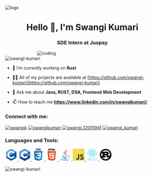 ![logo](https://github.com/swangi-kumari/swangi-kumari/blob/main/Beige%20Cute%20Watercolor%20Easter%20%20Banner.png)


<h1 align="center">Hello 👋, I'm Swangi Kumari</h1>
<h3 align="center">SDE Intern at Juspay</h3>

<img align="right" alt = "coding" width = "400" src = "https://media.tenor.com/S59bPkT0pqcAAAAC/programming.gif"> 

<p align="left"> <img src="https://komarev.com/ghpvc/?username=swangi-kumari&label=Profile%20views&color=0e75b6&style=flat" alt="swangi-kumari" /> </p>

- 🌱 I’m currently working on **Rust**

- 👨‍💻 All of my projects are available at [https://github.com/swangi-kumari](https://github.com/swangi-kumari)

- 💬 Ask me about **Java, RUST, DSA, Frontend Web Development**

- 📫 How to reach me **https://www.linkedin.com/in/swangikumari/**

<h3 align="left">Connect with me:</h3>
<p align="left">
<a href="https://twitter.com/swangik" target="blank"><img align="center" src="https://raw.githubusercontent.com/rahuldkjain/github-profile-readme-generator/master/src/images/icons/Social/twitter.svg" alt="swangik" height="30" width="40" /></a>
<a href="https://linkedin.com/in/swangikumari" target="blank"><img align="center" src="https://raw.githubusercontent.com/rahuldkjain/github-profile-readme-generator/master/src/images/icons/Social/linked-in-alt.svg" alt="swangikumari" height="30" width="40" /></a>
<a href="https://www.hackerrank.com/swangi_12015941" target="blank"><img align="center" src="https://raw.githubusercontent.com/rahuldkjain/github-profile-readme-generator/master/src/images/icons/Social/hackerrank.svg" alt="swangi_12015941" height="30" width="40" /></a>
<a href="https://www.leetcode.com/swangi_kumari" target="blank"><img align="center" src="https://raw.githubusercontent.com/rahuldkjain/github-profile-readme-generator/master/src/images/icons/Social/leet-code.svg" alt="swangi_kumari" height="30" width="40" /></a>
</p>

<h3 align="left">Languages and Tools:</h3>
<p align="left"> <a href="https://www.cprogramming.com/" target="_blank" rel="noreferrer"> <img src="https://raw.githubusercontent.com/devicons/devicon/master/icons/c/c-original.svg" alt="c" width="40" height="40"/> </a> <a href="https://www.w3schools.com/cpp/" target="_blank" rel="noreferrer"> <img src="https://raw.githubusercontent.com/devicons/devicon/master/icons/cplusplus/cplusplus-original.svg" alt="cplusplus" width="40" height="40"/> </a> <a href="https://www.w3schools.com/css/" target="_blank" rel="noreferrer"> <img src="https://raw.githubusercontent.com/devicons/devicon/master/icons/css3/css3-original-wordmark.svg" alt="css3" width="40" height="40"/> </a> <a href="https://www.w3.org/html/" target="_blank" rel="noreferrer"> <img src="https://raw.githubusercontent.com/devicons/devicon/master/icons/html5/html5-original-wordmark.svg" alt="html5" width="40" height="40"/> </a> <a href="https://www.java.com" target="_blank" rel="noreferrer"> <img src="https://raw.githubusercontent.com/devicons/devicon/master/icons/java/java-original.svg" alt="java" width="40" height="40"/> </a> <a href="https://developer.mozilla.org/en-US/docs/Web/JavaScript" target="_blank" rel="noreferrer"> <img src="https://raw.githubusercontent.com/devicons/devicon/master/icons/javascript/javascript-original.svg" alt="javascript" width="40" height="40"/> </a> <a href="https://reactjs.org/" target="_blank" rel="noreferrer"> <img src="https://raw.githubusercontent.com/devicons/devicon/master/icons/react/react-original-wordmark.svg" alt="react" width="40" height="40"/> </a> <a href="https://www.rust-lang.org" target="_blank" rel="noreferrer"> <img src="https://raw.githubusercontent.com/devicons/devicon/master/icons/rust/rust-plain.svg" alt="rust" width="40" height="40"/> </a> </p>


<!-- 
<p><img align="left" src="https://github-readme-stats.vercel.app/api/top-langs?username=swangi-kumari&show_icons=true&locale=en&layout=compact" alt="swangi-kumari" /></p> -->

<!-- <p>&nbsp;<img align="center" src="https://github-readme-stats.vercel.app/api?username=swangi-kumari&show_icons=true&locale=en" alt="swangi-kumari" /></p> -->

<p><img align="center" src="https://github-readme-streak-stats.herokuapp.com/?user=swangi-kumari&" alt="swangi-kumari" /></p>

<!-- ![snake gif](https://github.com/swangi-kumari/swangi-kumari/blob/output/github-contribution-grid-snake.svg)
![snake gif](https://github.com/swangi-kumari/swangi-kumari/tree/main/.github/workflows) -->
